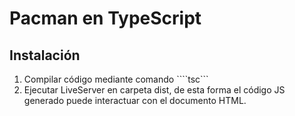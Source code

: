 # Pacman en TypeScript

## Instalación
1. Compilar código mediante comando ````tsc```
2. Ejecutar LiveServer en carpeta dist, de esta forma el código JS generado puede interactuar con el documento HTML.